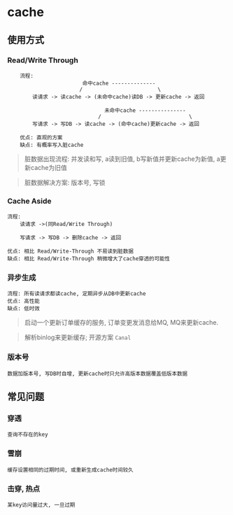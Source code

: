 # cache

## 使用方式

### Read/Write Through

        流程: 
                            命中cache --------------
                           /                        \
            读请求 -> 读cache -> (未命中cache)读DB -> 更新cache -> 返回

                                   未命中cache ---------------
                                 /                            \
            写请求 -> 写DB -> 读cache -> (命中cache)更新cache -> 返回

        优点: 直观的方案
        缺点: 有概率写入脏cache

> 脏数据出现流程: 并发读和写, a读到旧值, b写新值并更新cache为新值, a更新cache为旧值

> 脏数据解决方案: 版本号, 写锁

### Cache Aside

    流程:
        读请求 ->(同Read/Write Through)

        写请求 -> 写DB -> 删除cache -> 返回

    优点: 相比 Read/Write-Through 不易读到脏数据
    缺点: 相比 Read/Write-Through 稍微增大了cache穿透的可能性

### 异步生成

    流程: 所有读请求都读cache, 定期异步从DB中更新cache
    优点: 高性能
    缺点: 低时效

> 启动一个更新订单缓存的服务, 订单变更发消息给MQ, MQ来更新cache.

> 解析binlog来更新缓存; 开源方案 `Canal`

### 版本号

    数据加版本号, 写DB时自增, 更新cache时只允许高版本数据覆盖低版本数据

## 常见问题

### 穿透

    查询不存在的key

### 雪崩

    缓存设置相同的过期时间, 或重新生成cache时间较久

### 击穿, 热点

    某key访问量过大, 一旦过期

